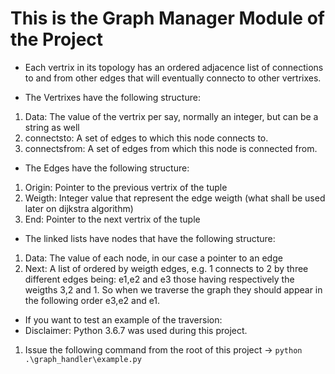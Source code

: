 # This is the Graph Manager Module of the Project

* Each vertrix in its topology has an ordered adjacence list of connections to and from other edges that will eventually connecto to other vertrixes. 

* The Vertrixes have the following structure:
1. Data: The value of the vertrix per say, normally an integer, but can be a string as well
2. connectsto: A set of edges to which this node connects to.
3. connectsfrom: A set of edges from which this node is connected from.

* The Edges have the following structure:
1. Origin: Pointer to the previous vertrix of the tuple
2. Weigth: Integer value that represent the edge weigth (what shall be used later on dijkstra algorithm)
3. End: Pointer to the next vertrix of the tuple

* The linked lists have nodes that have the following structure:
1. Data: The value of each node, in our case a pointer to an edge
2. Next: A list of ordered by weigth edges, e.g. 1 connects to 2 by three different edges being: e1,e2 and e3 those having respectively the weigths 3,2 and 1. So when we traverse the graph they should appear in the following order e3,e2 and e1.

* If you want to test an example of the traversion:
* Disclaimer: Python 3.6.7 was used during this project.
1. Issue the following command from the root of this project -> `python .\graph_handler\example.py`


